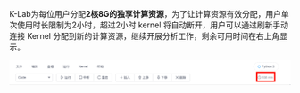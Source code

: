 K-Lab为每位用户分配**2核8G的独享计算资源**，为了让计算资源有效分配，用户单次使用时长限制为2小时，超过2小时 kernel 将自动断开，用户可以通过刷新手动连接 Kernel 分配到新的计算资源，继续开展分析工作，剩余可用时间在右上角显示。 

![image description](images/kernel-time.png)